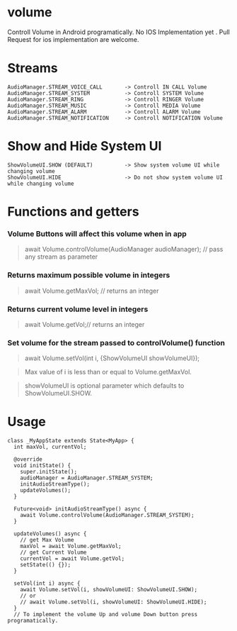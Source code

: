 # volume

Controll Volume in Android programatically.
No IOS Implementation yet . Pull Request for ios implementation are welcome.

# Streams
```
AudioManager.STREAM_VOICE_CALL       -> Controll IN CALL Volume
AudioManager.STREAM_SYSTEM           -> Controll SYSTEM Volume
AudioManager.STREAM_RING             -> Controll RINGER Volume
AudioManager.STREAM_MUSIC            -> Controll MEDIA Volume
AudioManager.STREAM_ALARM            -> Controll ALARM Volume
AudioManager.STREAM_NOTIFICATION     -> Controll NOTIFICATION Volume
```

# Show and Hide System UI
```
ShowVolumeUI.SHOW (DEFAULT)          -> Show system volume UI while changing volume 
ShowVolumeUI.HIDE                    -> Do not show system volume UI while changing volume 
```
# Functions and getters

### Volume Buttons will affect this volume when in app

> await Volume.controlVolume(AudioManager audioManager); // pass any stream as parameter

### Returns maximum possible volume in integers

> await Volume.getMaxVol; // returns an integer

### Returns current volume level in integers

> await Volume.getVol;// returns an integer

### Set volume for the stream passed to controlVolume() function

> await Volume.setVol(int i, {ShowVolumeUI showVolumeUI});  

> Max value of i is less than or equal to Volume.getMaxVol. 

> showVolumeUI is optional parameter which defaults to ShowVolumeUI.SHOW.

<!-- ### Press Volume Up button programatically 

> Volume.volUp(); // press volUp key.

### Press Volume Down button programatically 

> Volume.volDown(); // press volDown key. -->

# Usage
```
class _MyAppState extends State<MyApp> {
  int maxVol, currentVol;

  @override
  void initState() {
    super.initState();
    audioManager = AudioManager.STREAM_SYSTEM;
    initAudioStreamType();
    updateVolumes();
  }

  Future<void> initAudioStreamType() async {
    await Volume.controlVolume(AudioManager.STREAM_SYSTEM);
  }

  updateVolumes() async {
    // get Max Volume
    maxVol = await Volume.getMaxVol;
    // get Current Volume
    currentVol = await Volume.getVol;
    setState(() {});
  }

  setVol(int i) async {
    await Volume.setVol(i, showVolumeUI: ShowVolumeUI.SHOW);
    // or 
    // await Volume.setVol(i, showVolumeUI: ShowVolumeUI.HIDE);
  }
  // To implement the volume Up and volume Down button press programatically.
  
```
